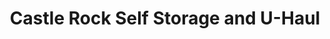 ---
title: "Castle Rock Self Storage and U-Haul"
url: /castle-rock/castle-rock-self-storage-and-u-haul/
shop: storage rental
---